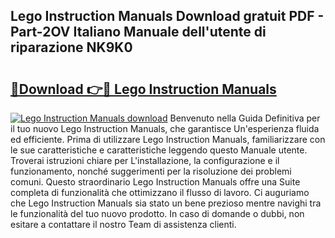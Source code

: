 ## Lego Instruction Manuals Download gratuit PDF - Part-2OV Italiano Manuale dell'utente di riparazione NK9K0

# <h2><a href="http://dfduvt.blite.top/?on=Lego+Instruction+Manuals">🔗Download 👉🔴 Lego Instruction Manuals</a></h2>

[![Lego Instruction Manuals download](https://i.imgur.com/lujVjoI.png)](http://dfduvt.blite.top/?on=Lego+Instruction+Manuals)
Benvenuto nella Guida Definitiva per il tuo nuovo Lego Instruction Manuals, che garantisce Un'esperienza fluida ed efficiente. Prima di utilizzare Lego Instruction Manuals, familiarizzare con le sue caratteristiche e caratteristiche leggendo questo Manuale utente. Troverai istruzioni chiare per L'installazione, la configurazione e il funzionamento, nonché suggerimenti per la risoluzione dei problemi comuni. Questo straordinario Lego Instruction Manuals offre una Suite completa di funzionalità che ottimizzano il flusso di lavoro. Ci auguriamo che Lego Instruction Manuals sia stato un bene prezioso mentre navighi tra le funzionalità del tuo nuovo prodotto. In caso di domande o dubbi, non esitare a contattare il nostro Team di assistenza clienti.
